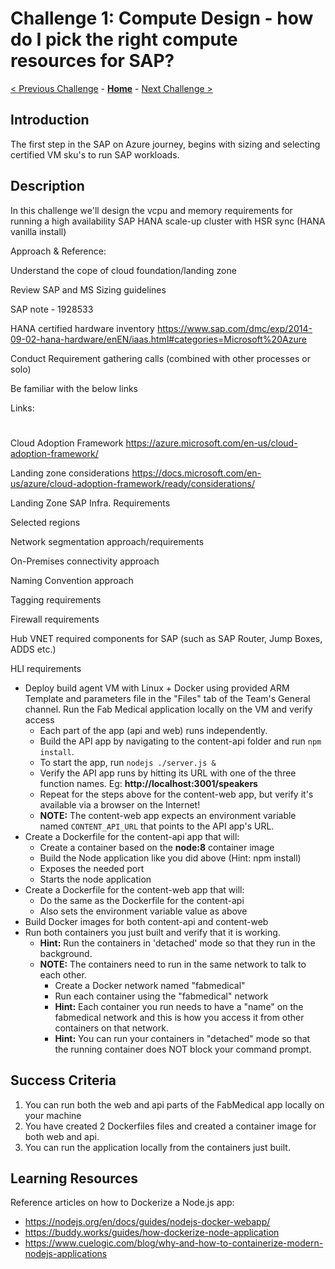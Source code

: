 # Challenge 1: Compute Design - how do I pick the right compute resources for SAP?

[< Previous Challenge](./00-prereqs.md) - **[Home](../README.md)** - [Next Challenge >](./02-acr.md)

## Introduction

The first step in the SAP on Azure journey, begins with sizing and selecting certified VM sku's to run SAP workloads.

## Description

In this challenge we'll design the vcpu and memory requirements for running a high availability SAP HANA scale-up cluster with HSR sync (HANA vanilla install)


Approach & Reference: 

 

Understand the cope of cloud foundation/landing zone 

Review SAP and MS Sizing guidelines 

SAP note - 1928533 

HANA certified hardware inventory
https://www.sap.com/dmc/exp/2014-09-02-hana-hardware/enEN/iaas.html#categories=Microsoft%20Azure


Conduct Requirement gathering calls (combined with other processes or solo) 

Be familiar with the below links  

Links: 

# 



Cloud Adoption Framework 
https://azure.microsoft.com/en-us/cloud-adoption-framework/

Landing zone considerations 
https://docs.microsoft.com/en-us/azure/cloud-adoption-framework/ready/considerations/
 

 

Landing Zone SAP Infra. Requirements 

Selected regions 

Network segmentation approach/requirements 

On-Premises connectivity approach 

Naming Convention approach 

Tagging requirements 

Firewall requirements 

Hub VNET required components for SAP (such as SAP Router, Jump Boxes, ADDS etc.) 

HLI requirements 



- Deploy build agent VM with Linux + Docker using provided ARM Template and parameters file in the "Files" tab of the Team's General channel. Run the Fab Medical application locally on the VM and verify access
	- Each part of the app (api and web) runs independently.
	- Build the API app by navigating to the content-api folder and run `npm install`.
	- To start the app, run `nodejs ./server.js &`
	- Verify the API app runs by hitting its URL with one of the three function names. Eg: **http://localhost:3001/speakers**
	- Repeat for the steps above for the content-web app, but verify it's available via a browser on the Internet!
	- **NOTE:** The content-web app expects an environment variable named `CONTENT_API_URL` that points to the API app's URL. 
- Create a Dockerfile for the content-api app that will:
	- Create a container based on the **node:8** container image
	- Build the Node application like you did above (Hint: npm install)
	- Exposes the needed port
	- Starts the node application
- Create a Dockerfile for the content-web app that will:
	- Do the same as the Dockerfile for the content-api
	- Also sets the environment variable value as above
- Build Docker images for both content-api and content-web
- Run both containers you just built and verify that it is working. 
	- **Hint:** Run the containers in 'detached' mode so that they run in the background.
	- **NOTE:** The containers need to run in the same network to talk to each other. 
		- Create a Docker network named "fabmedical"
		- Run each container using the "fabmedical" network
		- **Hint:** Each container you run needs to have a "name" on the fabmedical network and this is how you access it from other containers on that network.
		- **Hint:** You can run your containers in "detached" mode so that the running container does NOT block your command prompt.

## Success Criteria

1. You can run both the web and api parts of the FabMedical app locally on your machine
1. You have created 2 Dockerfiles files and created a container image for both web and api.
1. You can run the application locally from the containers just built.

## Learning Resources

Reference articles on how to Dockerize a Node.js app:
- https://nodejs.org/en/docs/guides/nodejs-docker-webapp/
- https://buddy.works/guides/how-dockerize-node-application
- https://www.cuelogic.com/blog/why-and-how-to-containerize-modern-nodejs-applications 
